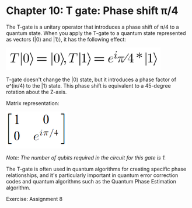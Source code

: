 # Chapter 10: T gate: Phase shift π/4

The T-gate is a unitary operator that introduces a phase shift of π/4 to a quantum state. When you apply the T-gate to a quantum state represented as vectors (|0⟩ and |1⟩), it has the following effect:

![Linear Algebra](../demos/fig/T-gate.png)

T-gate doesn't change the |0⟩ state, but it introduces a phase factor of e^(iπ/4) to the |1⟩ state. This phase shift is equivalent to a 45-degree rotation about the Z-axis.

Matrix representation:

![Matrix](../demos/fig/T-gate2.png)

_Note: The number of qubits required in the circuit for this gate is 1._

The T-gate is often used in quantum algorithms for creating specific phase relationships, and it's particularly important in quantum error correction codes and quantum algorithms such as the Quantum Phase Estimation algorithm.

Exercise: Assignment 8
